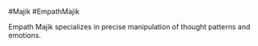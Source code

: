 #Majik #EmpathMajik


Empath Majik specializes in precise manipulation of thought patterns and emotions.